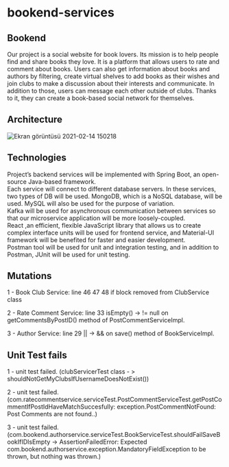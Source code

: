 # bookend-services
## Bookend
  Our project is a social website for book lovers. Its mission is to help people find and share
  books they love. It is a platform that allows users to rate and comment about books. Users can also get
  information about books and authors by filtering, create virtual shelves to add books as their wishes
  and join clubs to make a discussion about their interests and communicate. In addition to those, users 
  can message each other outside of clubs. Thanks to it, they can create a book-based social network for
  themselves. 
## Architecture
![Ekran görüntüsü 2021-02-14 150218](https://user-images.githubusercontent.com/37040918/107876215-b1805880-6ed5-11eb-80d9-ccd244238eb7.png)

## Technologies
  Project’s backend services will be implemented with Spring Boot, an open-source Java-based framework.<br />
  Each service will connect to different database servers. In these services, two types of DB will be used. MongoDB, which is a NoSQL database, will be used. MySQL will also be used for the purpose of variation. <br />
  Kafka will be used for asynchronous communication between services so that our microservice application will be more loosely-coupled. <br />
  React ,an efficient, flexible JavaScript library that allows us to create complex interface units will be used for frontend service, and Material-UI framework will be benefited for faster and easier development. <br />
  Postman tool will be used for unit and integration testing, and in addition to Postman, JUnit will be used for unit testing.<br />

## Mutations

  1 - Book Club Service: line 46 47 48 if block removed from ClubService class

  2 - Rate Comment Service: line 33 isEmpty() -> != null on getCommentsByPostID() method of PostCommentServiceImpl.

  3 - Author Service: line 29 || -> && on save() method of BookServiceImpl.
  
## Unit Test fails

  1 - unit test failed. (clubServicerTest class - > shouldNotGetMyClubsIfUsernameDoesNotExist())

  2 -  unit test failed. (com.ratecommentservice.serviceTest.PostCommentServiceTest.getPostCommentIfPostIdHaveMatchSuccesfully: exception.PostCommentNotFound: Post Comments are not found..)

  3 - unit test failed. (com.bookend.authorservice.serviceTest.BookServiceTest.shouldFailSaveBookIfIDIsEmpty -> AssertionFailedError: Expected com.bookend.authorservice.exception.MandatoryFieldException to be thrown, but nothing was thrown.)
